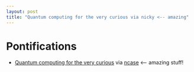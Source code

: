 ```yaml
---
layout: post
title: "Quantum computing for the very curious via nicky <-- amazing"
---
```


# Pontifications

* [Quantum computing for the very curious](https://quantum.country/qcvc) via [ncase](https://www.patreon.com/posts/interactive-to-26152273?utm_medium=post_notification_email&utm_source=post_link&utm_campaign=patron_engagement) <-- amazing stuff!